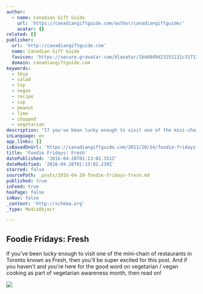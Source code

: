 ```yaml
---
author:
  - name: Canadian Gift Guide
    url: 'https://canadiangiftguide.com/author/canadiangiftguide/'
    avatar: {}
related: []
publisher:
  url: 'http://canadiangiftguide.com'
  name: Canadian Gift Guide
  favicon: 'https://secure.gravatar.com/blavatar/1b4d049d23251131c317135d7c23938f?s=16'
  domain: canadiangiftguide.com
keywords:
  - tbsp
  - salad
  - tsp
  - vegan
  - recipe
  - cup
  - peanut
  - lime
  - chopped
  - vegetarian
description: "If you've been lucky enough to visit one of the mini-chain of restaurants in Toronto known as Fresh, then you'll be super excited for this post. And if you haven't and you're here for the good word on vegetarian / vegan cooking as part of vegetarian awareness month, then read on!"
inLanguage: en
app_links: []
isBasedOnUrl: 'https://canadiangiftguide.com/2011/10/14/foodie-fridays-fresh/'
title: 'Foodie Fridays: Fresh'
datePublished: '2016-04-28T01:13:02.351Z'
dateModified: '2016-04-28T01:13:02.230Z'
starred: false
sourcePath: _posts/2016-04-28-foodie-fridays-fresh.md
published: true
inFeed: true
hasPage: false
inNav: false
_context: 'http://schema.org'
_type: MediaObject

---
```

<article style=""><h1>Foodie Fridays: Fresh</h1><p>If you've been lucky enough to visit one of the mini-chain of restaurants in Toronto known as Fresh, then you'll be super excited for this post. And if you haven't and you're here for the good word on vegetarian / vegan cooking as part of vegetarian awareness month, then read on!</p><img src="https://i2.wp.com/canadiangiftguide.files.wordpress.com/2011/10/foodie-fridays-fresh.png?fit=440%2C330&amp;ssl=1" /></article>